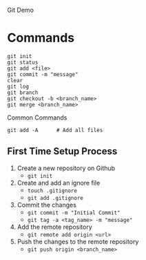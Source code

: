 Git Demo

# Commands

```
git init
git status
git add <file>
git commit -m "message"
clear
git log
git branch
git checkout -b <branch_name>
git merge <branch_name>
```
Common Commands
```
git add -A      # Add all files
```
## First Time Setup Process
1. Create a new repository on Github
    - ```git init```
2. Create and add an ignore file
    - ```touch .gitignore```
    - ```git add .gitignore```
3. Commit the changes
    - ```git commit -m "Initial Commit"```
    - ```git tag -a <tag_name> -m "message"```
4. Add the remote repository
    - ```git remote add origin <url>```
5. Push the changes to the remote repository
    - ```git push origin <branch_name>```
